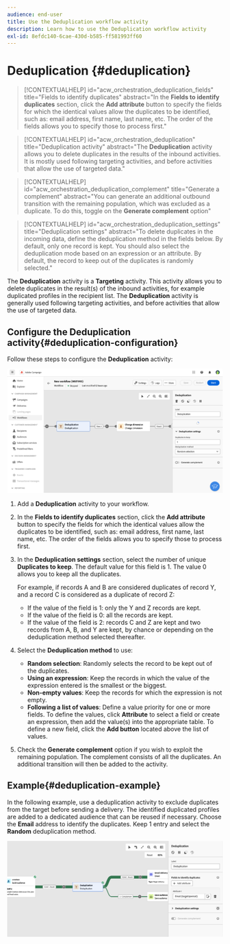 ```yaml
---
audience: end-user
title: Use the Deduplication workflow activity
description: Learn how to use the Deduplication workflow activity
exl-id: 8efdc140-6cae-430d-b585-ff581993ff60
---
```

# Deduplication {#deduplication}

>[!CONTEXTUALHELP]
>id="acw_orchestration_deduplication_fields"
>title="Fields to identify duplicates"
>abstract="In the **Fields to identify duplicates** section, click the **Add attribute** button to specify the fields for which the identical values allow the duplicates to be identified, such as: email address, first name, last name, etc. The order of the fields allows you to specify those to process first."

>[!CONTEXTUALHELP]
>id="acw_orchestration_deduplication"
>title="Deduplication activity"
>abstract="The **Deduplication** activity allows you to delete duplicates in the results of the inbound activities. It is mostly used following targeting activities, and before activities that allow the use of targeted data."

>[!CONTEXTUALHELP]
>id="acw_orchestration_deduplication_complement"
>title="Generate a complement"
>abstract="You can generate an additional outbound transition with the remaining population, which was excluded as a duplicate. To do this, toggle on the **Generate complement** option"

>[!CONTEXTUALHELP]
>id="acw_orchestration_deduplication_settings"
>title="Deduplication settings"
>abstract="To delete duplicates in the incoming data, define the deduplication method in the fields below. By default, only one record is kept. You should also select the deduplication mode based on an expression or an attribute. By default, the record to keep out of the duplicates is randomly selected."

The **Deduplication** activity is a **Targeting** activity. This activity allows you to delete duplicates in the result(s) of the inbound activities, for example duplicated profiles in the recipient list. The **Deduplication** activity is generally used following targeting activities, and before activities that allow the use of targeted data.

## Configure the Deduplication activity{#deduplication-configuration}

Follow these steps to configure the **Deduplication** activity:

![](../assets/workflow-deduplication.png)

1. Add a **Deduplication** activity to your workflow.

1. In the **Fields to identify duplicates** section, click the **Add attribute** button to specify the fields for which the identical values allow the duplicates to be identified, such as: email address, first name, last name, etc. The order of the fields allows you to specify those to process first.

1. In the **Deduplication settings** section, select the number of unique **Duplicates to keep**. The default value for this field is 1. The value 0 allows you to keep all the duplicates.

    For example, if records A and B are considered duplicates of record Y, and a record C is considered as a duplicate of record Z:

    * If the value of the field is 1: only the Y and Z records are kept.
    * If the value of the field is 0: all the records are kept.
    * If the value of the field is 2: records C and Z are kept and two records from A, B, and Y are kept, by chance or depending on the deduplication method selected thereafter.

1. Select the **Deduplication method** to use:

    * **Random selection**: Randomly selects the record to be kept out of the duplicates.
    * **Using an expression**: Keep the records in which the value of the expression entered is the smallest or the biggest.
    * **Non-empty values**: Keep the records for which the expression is not empty.
    * **Following a list of values**: Define a value priority for one or more fields. To define the values, click **Attribute** to select a field or create an expression, then add the value(s) into the appropriate table. To define a new field, click the **Add button** located above the list of values. 

1. Check the **Generate complement** option if you wish to exploit the remaining population. The complement consists of all the duplicates. An additional transition will then be added to the activity.

## Example{#deduplication-example}

In the following example, use a deduplication activity to exclude duplicates from the target before sending a delivery. The identified duplicated profiles are added to a dedicated audience that can be reused if necessary. Choose the **Email** address to identify the duplicates. Keep 1 entry and select the **Random** deduplication method.

![](../assets/workflow-deduplication-example.png)
